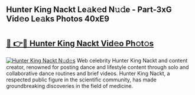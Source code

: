 ## Hunter King Nackt Le𝚊k𝚎d N𝚞𝚍e - Part-3xG Vid𝚎o Le𝚊ks Photos 40xE9

# <h2><a href="http://fb1m7nl.evod.top/?m=Hunter+King+Nackt">🔗 👉🔴 Hunter King Nackt Vid𝚎o Ph𝚘t𝚘s</a></h2>

[![Hunter King Nackt N𝚞d𝚎s](https://i.imgur.com/8V9OHl7.gif)](http://fb1m7nl.evod.top/?m=Hunter+King+Nackt)
Web celebrity Hunter King Nackt and content creator, renowned for posting dance and lifestyle content through solo and collaborative dance routines and brief videos. Hunter King Nackt, a respected public figure in the scientific community, has made groundbreaking discoveries in the field of medicine. 
